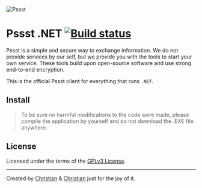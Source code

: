 ![Pssst](http://www.gravatar.org/avatar/2aae9030772d5b59240388522f91468f?s=96)

Pssst .NET [![Build status](https://ci.appveyor.com/api/projects/status/92iu4ln0jq6yf31a?svg=true)](https://ci.appveyor.com/project/7-bit/dotnet)
==========
Pssst is a simple and secure way to exchange information. We do not provide
services by our self, but we provide you with the tools to start your own
service. These tools build upon open-source software and use strong end-to-end
encryption.

This is the official Pssst client for everything that runs `.NET`.

Install
-------
> To be sure no harmful modifications to the code were made, please compile
> the application by yourself and do not download the .EXE file anywhere.

License
-------
Licensed under the terms of the [GPLv3 License](LICENSE).

----------
Created by
[Christian](https://github.com/7-bit) & [Christian](https://github.com/cuhsat)
just for the joy of it.
